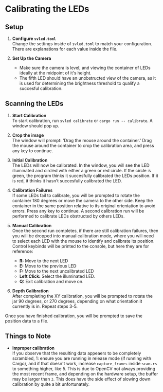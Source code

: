 # Calibrating the LEDs

## Setup

1. **Configure `svled.toml`**  
   Change the settings inside of `svled.toml` to match your configuration. There are explanations for each value inside the file.  

3. **Set Up the Camera**  
   - Make sure the camera is level, and viewing the container of LEDs ideally at the midpoint of it's height.
   - The fifth LED should have an unobstructed view of the camera, as it is used for determining the brightness threshold to qualify a succesful calibration.
## Scanning the LEDs

1. **Start Calibration**  
   To start calibration, run `svled calibrate` or `cargo run -- calibrate`. A window should pop up.

2. **Crop the image**  
   The window will prompt: 'Drag the mouse around the container.' Drag the mouse around the container to crop the calibration area, and press any key to continue.

3. **Initial Calibration**  
   The LEDs will now be calibrated. In the window, you will see the LED illuminated and circled with either a green or red circle. If the circle is green, the program thinks it succesfully calibrated the LEDs position. If it is red, it thinks it hasn't succesfully calibrated the LED.

4. **Calibration Failures**  
   If some LEDs fail to calibrate, you will be prompted to rotate the container 180 degrees or move the camera to the other side.
   Keep the container in the same position relative to its original orientation to avoid errors. Press any key to continue.
   A second calibration run will be performed to calibrate LEDs obstructed by others LEDs.

5. **Manual Calibration**  
   Once the second run completes, if there are still calibration failures, then you will be dropped into manual calibration mode, where you will need to select each LED with the mouse to identify and calibrate its position.  
   Control keybinds will be printed to the console, but here they are for reference:  
    - **R:** Move to the next LED  
    - **E:** Move to the previous LED  
    - **F:** Move to the next uncalibrated LED  
    - **Left Click:** Select the illuminated LED.  
    - **Q:** Exit calibration and move on.  
    

6. **Depth Calibration**  
   After completing the XY calibration, you will be prompted to rotate the jar 90 degrees, or 270 degrees, depending on what orientation it currently is in. 
   Repeat steps 3-5.

Once you have finished calibration, you will be prompted to save the position data to a file.  

## Things to Note

- **Improper calibration**  
  If you observe that the resulting data appeaers to be completely scrambled, 1: ensure you are running in release mode (if running with Cargo), and if that doesn't work, increase `capture_frames` inside `scan.rs` to something higher, like 5. This is due to OpenCV not always providing the most recent frame, and depending on the hardware setup, the buffer may be larger than `3`. This does have the side effect of slowing down calibration by quite a bit unfortunately.
